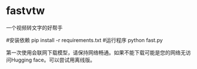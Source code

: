 # fastvtw
一个视频转文字的好帮手

#安装依赖
pip install -r requirements.txt
#运行程序
python fast.py

第一次使用会联网下载模型，请保持网络畅通。如果不能下载可能是您的网络无访问Hugging face。可以尝试用离线版。



